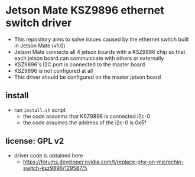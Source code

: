 # Jetson Mate KSZ9896 ethernet switch driver

- This repository aims to solve issues caused by the ethernet switch built in Jetson Mate (v1.0)
- Jetson Mate connects all 4 jetson boards with a KSZ9896 chip so that each jetson board can communicate with others or externally
- KSZ9896's I2C port is connected to the master board
- KSZ9896 is not configured at all
- This driver should be configured on the master jetson board

## install
- run `install.sh` script
  - the code assuems that KSZ9896 is connected i2c-0
  - the code assumes the address of the i2c-0 is 0x5f

## license: GPL v2
- driver code is obtained here
  - https://forums.developer.nvidia.com/t/replace-phy-on-microchip-switch-ksz9896/129587/5
